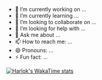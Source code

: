 - 🔭 I’m currently working on ...
- 🌱 I’m currently learning ...
- 👯 I’m looking to collaborate on ...
- 🤔 I’m looking for help with ...
- 💬 Ask me about ...
- 📫 How to reach me: ...
- 😄 Pronouns: ...
- ⚡ Fun fact: ...

[![Harlok's WakaTime stats](https://github-readme-stats.vercel.app/api/wakatime?username=joelbaldapan)](https://github.com/anuraghazra/github-readme-stats)

